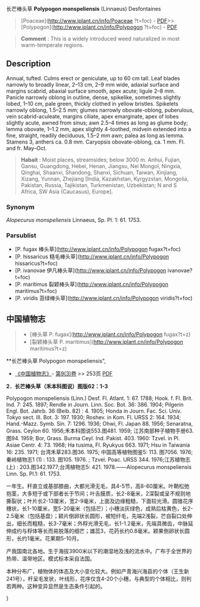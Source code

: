 长芒棒头草 **Polypogon monspeliensis** (Linnaeus) Desfontaines

> [Poaceae](http://www.iplant.cn/info/Poaceae ?t=foc) - [PDF](http://iplant.cn/foc/pdf/Poaceae.pdf)>>[Polypogon](http://www.iplant.cn/info/Polypogon ?t=foc) - [PDF](http://www.iplant.cn/foc/pdf/Polypogon.pdf)

> **Comment** : 
> This is a widely introduced weed naturalized in most warm-temperate regions.

## Description

Annual, tufted. Culms erect or geniculate, up to 60 cm tall. Leaf blades narrowly to broadly linear, 2–13 cm, 2–9 mm wide, adaxial surface and margins scabrid, abaxial surface smooth, apex acute; ligule 2–8 mm. Panicle narrowly oblong in outline, dense, spikelike, sometimes slightly lobed, 1–10 cm, pale green, thickly clothed in yellow bristles. Spikelets narrowly oblong, 1.5–2.5 mm; glumes narrowly obovate-oblong, puberulous, vein scabrid-aculeate, margins ciliate, apex emarginate, apex of lobes slightly acute, awned from sinus; awn 2.5–4 times as long as glume body; lemma obovate, 1–1.2 mm, apex slightly 4-toothed, midvein extended into a fine, straight, readily deciduous, 1.5–2 mm awn; palea as long as lemma. Stamens 3, anthers ca. 0.8 mm. Caryopsis obovate-oblong, ca. 1 mm. Fl. and fr. May–Oct.

> **Habait** : 
> Moist places, streamsides; below 3000 m. Anhui, Fujian, Gansu, Guangdong, Hebei, Henan, Jiangsu, Nei Mongol, Ningxia, Qinghai, Shaanxi, Shandong, Shanxi, Sichuan, Taiwan, Xinjiang, Xizang, Yunnan, Zhejiang [India, Kazakhstan, Kyrgyzstan, Mongolia, Pakistan, Russia, Tajikistan, Turkmenistan, Uzbekistan; N and S Africa, SW Asia (Caucasus), Europe].

### Synonym
*Alopecurus monspeliensis* Linnaeus, Sp. Pl. 1: 61. 1753.

### Parsublist

* [P.  fugax  棒头草](http://www.iplant.cn/info/Polypogon fugax?t=foc)
* [P.  hissaricus  糙毛棒头草](http://www.iplant.cn/info/Polypogon hissaricus?t=foc)
* [P.  ivanovae  伊凡棒头草](http://www.iplant.cn/info/Polypogon ivanovae?t=foc)
* [P.  maritimus  裂颖棒头草](http://www.iplant.cn/info/Polypogon maritimus?t=foc)
* [P.  viridis  苔绿棒头草](http://www.iplant.cn/info/Polypogon viridis?t=foc)

## 中国植物志

> * [棒头草  P.  fugax](http://www.iplant.cn/info/Polypogon fugax?t=z)
> * [裂颖棒头草  P.  maritimus](http://www.iplant.cn/info/Polypogon maritimus?t=z)

**长芒棒头草 Polypogon monspeliensis",

* [《中国植物志》](http://www.iplant.cn/frps)- [第9(3)卷](http://www.iplant.cn/frps/vol/9(3)) >> 253页 [PDF](http://www.iplant.cn/frps/pdf/9(3)/253.pdf)

**2．长芒棒头草（禾本科图说）图版62：1-3**

Polypogon monspeliensis (Linn.) Desf. Fl. Atlant. 1: 67. 1788; Hook. f. Fl. Brit. Ind. 7: 245. 1897; Rendle in Journ. Linn. Soc. Bot. 36: 386. 1904; Pilgerin Engl. Bot. Jahrb. 36 (Beib. 82) : 4. 1905; Honda in Journ. Fac. Sci. Univ. Tokyo sect. III. Bot. 3: 197. 1930; Roshev. in Kom. Fl. URSS 2: 164. 1934; Hand.-Mazz. Symb. Sin. 7: 1296. 1936; Ohwi, Fl. Japan 88. 1956; Senaratna, Grass. Ceylon 60. 1956;禾本科图说553.图481. 1959; 江苏南部种子植物手册63.图94. 1959; Bor, Grass. Burma Ceyl. Ind. Pakist. 403. 1960: Tzvel. in Pl. Asiae Centr. 4: 73. 1968; Ha tusima, Fl. Ryukyus 663. 1971; Hsu in Taiwania 16: 235. 1971; 台湾禾草283.图36. 1975; 中国高等植物图鉴5: 113. 图7056. 1976; 秦岭植物志1 (1) : 133. 图105. 1976. ; Tzvel. Poac. URSS 344. 1976;江苏植物志 (上) : 203.图342.1977;台湾植物志5: 421. 1978.——Alopecurus monspeliensis Linn. Sp. Pl.1: 61. 1753.

一年生。秆直立或基部膝曲，大都光滑无毛，具4-5节，高8-60厘米。叶鞘松弛抱茎，大多短于或下部者长于节间；叶舌膜质，长2-8毫米，2深裂或呈不规则地撕裂状；叶片长2-13厘米，宽2-9毫米，上面及边缘粗糙，下面较光滑。圆锥花序穗状，长1-10厘米，宽5-20毫米（包括芒）；小穗淡灰绿色，成熟后枯黄色，长2-2.5毫米（包括基盘）；颖片倒卵状长圆形，被短纤毛，先端2浅裂，芒自裂口处伸出，细长而粗糙，长3-7毫米；外稃光滑无毛，长1-1.2毫米，先端具微齿，中脉延伸成约与稃体等长而易脱落的细芒；雄蕊3，花药长约0.8毫米。颖果倒卵状长圆形，长约1毫米。花果期5-10月。

产我国南北各地。生于海拔3900米以下的潮湿地及浅的流水中。广布于全世界的热带、温带地区。模式标本采自法国。

本种分布广，植物体的体态及大小变化较大。例如产青海兴海县的个体（王生新241号），杆呈毛发状，叶线形，花序仅含4-20个小穗，与典型的个体相比，则判若两种。这种变异显然是生态条件引起的。

}